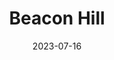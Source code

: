 ---
title: "Beacon Hill"
type: neighborhood
city: Seattle
date: 2023-07-16
hashtag: beacon-hill
tags:
  - neighborhood
  - Seattle
---